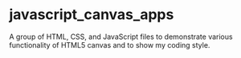 javascript_canvas_apps
======================

A group of HTML, CSS, and JavaScript files to demonstrate various functionality of HTML5 canvas and to show my coding style.
